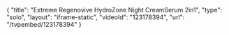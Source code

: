 {
    "title": "Extreme Regenovive HydroZone Night CreamSerum 2in1",
    "type": "solo",
    "layout": "iframe-static",
    "videoId": "123178394",
    "url": "\/tvpembed\/123178394"
}